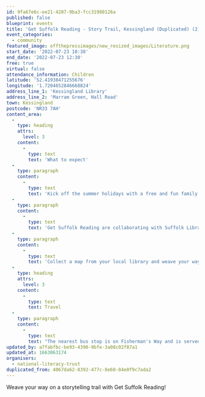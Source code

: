 ```yaml
---
id: 9fa67e6c-ee21-4207-9ba3-fcc31980126a
published: false
blueprint: events
title: 'Get Suffolk Reading - Story Trail, Kessingland (Duplicated) (2)'
event_categories:
  - community
featured_image: offthepressimages/new_resized_images/Literature.png
start_date: '2022-07-23 10:30'
end_date: '2022-07-23 12:30'
free: true
virtual: false
attendance_information: Children
latitude: '52.41938471255676'
longitude: '1.7204652846668824'
address_line_1: 'Kessingland Library'
address_line_2: 'Marram Green, Hall Road'
town: Kessingland
postcode: 'NR33 7AH'
content_area:
  -
    type: heading
    attrs:
      level: 3
    content:
      -
        type: text
        text: 'What to expect'
  -
    type: paragraph
    content:
      -
        type: text
        text: 'Kick off the summer holidays with a free and fun family activity, hosted by Get Suffolk Reading!'
  -
    type: paragraph
    content:
      -
        type: text
        text: 'Get Suffolk Reading are collaborating with Suffolk Libraries and Kessingland Parish Council to kick off the summer holidays with a free family activity.'
  -
    type: paragraph
    content:
      -
        type: text
        text: 'Collect a map from your local library and weave your way round a storytelling trail and listen to some wonderful tales. Finish your journey back at the library, and sign up for the Summer Reading Challenge and collect a free book!'
  -
    type: heading
    attrs:
      level: 3
    content:
      -
        type: text
        text: Travel
  -
    type: paragraph
    content:
      -
        type: text
        text: "The nearest bus stop is on Fisherman's Way and is served by the Coastal 99 Clipper."
updated_by: a7fabfbc-be93-4390-9bfe-3a08c02f87a1
updated_at: 1663063174
organisers:
  - national-literacy-trust
duplicated_from: 4067da62-8392-477c-8e60-84e0f9c7ada2
---
```

Weave your way on a storytelling trail with Get Suffolk Reading!